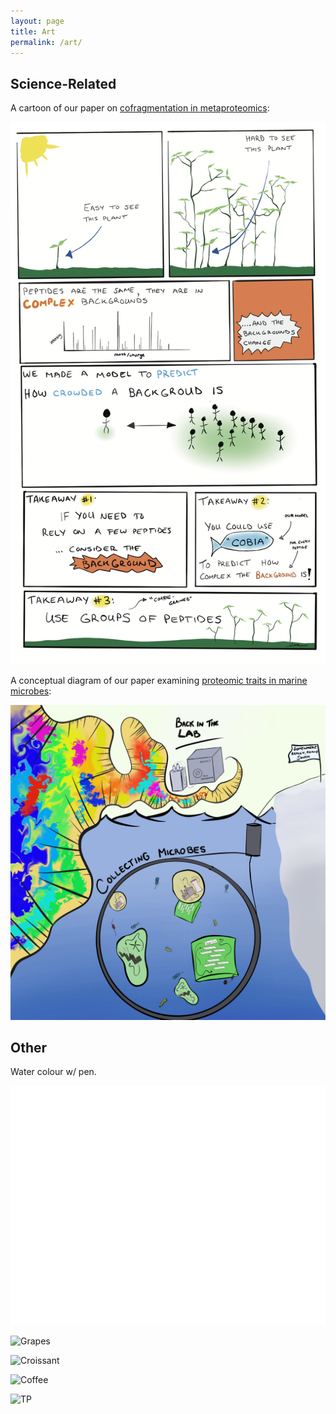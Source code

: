 ```yaml
---
layout: page
title: Art
permalink: /art/
---
```


## Science-Related

A cartoon of our paper on [cofragmentation in metaproteomics](https://pubs.acs.org/doi/abs/10.1021/acs.jproteome.9b00144):

![Cofragmentation](/images/cobia-sci-comic.png)

A conceptual diagram of our paper examining [proteomic traits in marine microbes](https://www.nature.com/articles/s41396-021-01084-9):

![Metaproteomic_hippie](/images/meta_hippie.jpg)

## Other

Water colour w/ pen.

![sunset](/images/IMG_6260.svg)

![Grapes](/images/grapes.png)

![Croissant](/images/croissant.png)

![Coffee](/images/coffee.png)

![TP](/images/tp.png)
